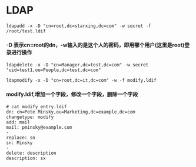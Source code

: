 # LDAP
```
ldapadd -x -D "cn=root,dc=starxing,dc=com" -w secret -f /root/test.ldif
```
#### -D 表示cn=root的dn，-w输入的是这个人的密码，即用哪个用户(这里是root)登录进行操作

```
ldapdelete -x -D "cn=Manager,dc=test,dc=com" -w secret "uid=test1,ou=People,dc=test,dc=com" 
```

```
ldapmodify -x -D "cn=root,dc=it,dc=com" -w -f modify.ldif 
```

#### modify.ldif,增加一个字段，修改一个字段，删除一个字段
```
# cat modify_entry.ldif
dn: cn=Pete Minsky,ou=Marketing,dc=example,dc=com
changetype: modify
add: mail
mail: pminsky@example.com
-
replace: sn
sn: Minsky
-
delete: description
description: sx
```